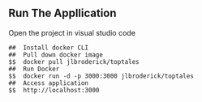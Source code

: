 ## Run The Appllication

Open the project in visual studio code

```
##  Install docker CLI
##  Pull down docker image
$$  docker pull jlbroderick/toptales
##  Run Docker
$$  docker run -d -p 3000:3000 jlbroderick/toptales
##  Access application
$$  http://localhost:3000

```

